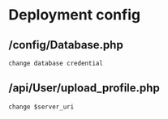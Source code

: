 # Deployment config

## /config/Database.php

`change database credential`

## /api/User/upload_profile.php

`change $server_uri`
